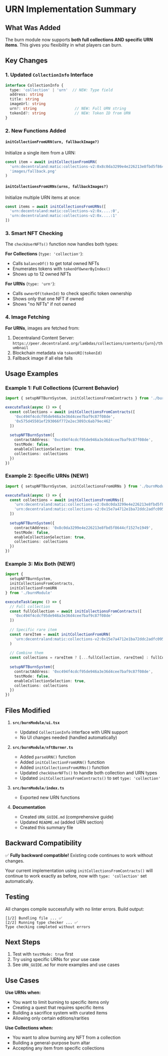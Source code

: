# URN Implementation Summary

## What Was Added

The burn module now supports **both full collections AND specific URN items**. This gives you flexibility in what players can burn.

## Key Changes

### 1. Updated `CollectionInfo` Interface
```typescript
interface CollectionInfo {
  type: 'collection' | 'urn'  // NEW: Type field
  address: string
  title: string
  imageUrl: string
  urn?: string                 // NEW: Full URN string
  tokenId?: string             // NEW: Token ID from URN
}
```

### 2. New Functions Added

#### `initCollectionFromURN(urn, fallbackImage?)`
Initialize a single item from a URN:
```typescript
const item = await initCollectionFromURN(
  'urn:decentraland:matic:collections-v2:0x8c0da3299e4e226213e8fbd5f8644cf1527e1949:0',
  'images/fallback.png'
)
```

#### `initCollectionsFromURNs(urns, fallbackImages?)`
Initialize multiple URN items at once:
```typescript
const items = await initCollectionsFromURNs([
  'urn:decentraland:matic:collections-v2:0x....:0',
  'urn:decentraland:matic:collections-v2:0x....:1'
])
```

### 3. Smart NFT Checking

The `checkUserNFTs()` function now handles both types:

**For Collections** (`type: 'collection'`):
- Calls `balanceOf()` to get total owned NFTs
- Enumerates tokens with `tokenOfOwnerByIndex()`
- Shows up to 12 owned NFTs

**For URNs** (`type: 'urn'`):
- Calls `ownerOf(tokenId)` to check specific token ownership
- Shows only that one NFT if owned
- Shows "no NFTs" if not owned

### 4. Image Fetching

**For URNs**, images are fetched from:
1. Decentraland Content Server: `https://peer.decentraland.org/lambdas/collections/contents/{urn}/thumbnail`
2. Blockchain metadata via `tokenURI(tokenId)`
3. Fallback image if all else fails

## Usage Examples

### Example 1: Full Collections (Current Behavior)
```typescript
import { setupNFTBurnSystem, initCollectionsFromContracts } from './burnModule'

executeTask(async () => {
  const collections = await initCollectionsFromContracts([
    '0xc494f4cdcf95de946a3e36d4cee7baf9c87f08de',
    '0x575d45501ef293066f772e2ec3093c6ab79ec462'
  ])
  
  setupNFTBurnSystem({
    contractAddress: '0xc494f4cdcf95de946a3e36d4cee7baf9c87f08de',
    testMode: false,
    enableCollectionSelection: true,
    collections: collections
  })
})
```

### Example 2: Specific URNs (NEW!)
```typescript
import { setupNFTBurnSystem, initCollectionsFromURNs } from './burnModule'

executeTask(async () => {
  const collections = await initCollectionsFromURNs([
    'urn:decentraland:matic:collections-v2:0x8c0da3299e4e226213e8fbd5f8644cf1527e1949:0',
    'urn:decentraland:matic:collections-v2:0x15e7a4712e1ba72ddc2adfc09591c443bacf114e:1'
  ])
  
  setupNFTBurnSystem({
    contractAddress: '0x8c0da3299e4e226213e8fbd5f8644cf1527e1949',
    testMode: false,
    enableCollectionSelection: true,
    collections: collections
  })
})
```

### Example 3: Mix Both (NEW!)
```typescript
import { 
  setupNFTBurnSystem, 
  initCollectionsFromContracts, 
  initCollectionFromURN 
} from './burnModule'

executeTask(async () => {
  // Full collection
  const fullCollection = await initCollectionsFromContracts([
    '0xc494f4cdcf95de946a3e36d4cee7baf9c87f08de'
  ])
  
  // Specific rare item
  const rareItem = await initCollectionFromURN(
    'urn:decentraland:matic:collections-v2:0x15e7a4712e1ba72ddc2adfc09591c443bacf114e:999'
  )
  
  // Combine them
  const collections = rareItem ? [...fullCollection, rareItem] : fullCollection
  
  setupNFTBurnSystem({
    contractAddress: '0xc494f4cdcf95de946a3e36d4cee7baf9c87f08de',
    testMode: false,
    enableCollectionSelection: true,
    collections: collections
  })
})
```

## Files Modified

1. **`src/burnModule/ui.tsx`**
   - Updated `CollectionInfo` interface with URN support
   - No UI changes needed (handled automatically)

2. **`src/burnModule/nftBurner.ts`**
   - Added `parseURN()` function
   - Added `initCollectionFromURN()` function
   - Added `initCollectionsFromURNs()` function
   - Updated `checkUserNFTs()` to handle both collection and URN types
   - Updated `initCollectionsFromContracts()` to set `type: 'collection'`

3. **`src/burnModule/index.ts`**
   - Exported new URN functions

4. **Documentation**
   - Created `URN_GUIDE.md` (comprehensive guide)
   - Updated `README.md` (added URN section)
   - Created this summary file

## Backward Compatibility

✅ **Fully backward compatible!** Existing code continues to work without changes.

Your current implementation using `initCollectionsFromContracts()` will continue to work exactly as before, now with `type: 'collection'` set automatically.

## Testing

All changes compile successfully with no linter errors. Build output:
```
[1/2] Bundling file ... ✅
[2/2] Running type checker ... ✅
Type checking completed without errors
```

## Next Steps

1. Test with `testMode: true` first
2. Try using specific URNs for your use case
3. See `URN_GUIDE.md` for more examples and use cases

## Use Cases

**Use URNs when:**
- You want to limit burning to specific items only
- Creating a quest that requires specific items
- Building a sacrifice system with curated items
- Allowing only certain editions/rarities

**Use Collections when:**
- You want to allow burning any NFT from a collection
- Building a general-purpose burn altar
- Accepting any item from specific collections


